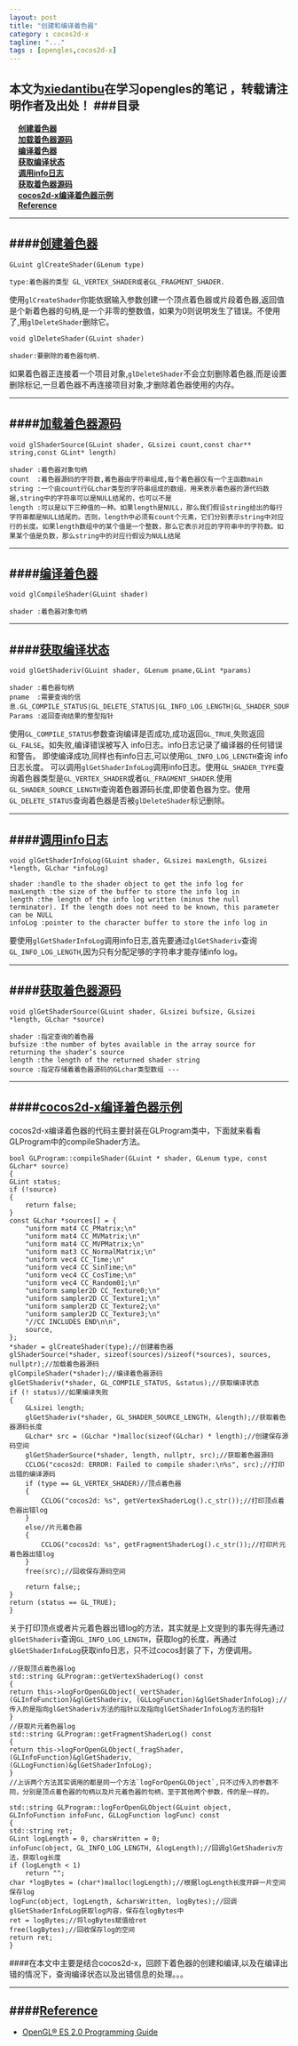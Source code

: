 ```yaml
---
layout: post
title: "创建和编译着色器"
category : cocos2d-x
tagline: "..."
tags : [opengles,cocos2d-x]
---
```

 本文为[xiedantibu](http://blog.xulingmin.com/)在学习opengles的笔记
，转载请注明作者及出处！ 
###目录
 ----
 <a id='top' name='top'></a>
 &nbsp;&nbsp;&nbsp;&nbsp;[**创建着色器**](#create)    
 &nbsp;&nbsp;&nbsp;&nbsp;[**加载着色器源码**](#loadsource)  
 &nbsp;&nbsp;&nbsp;&nbsp;[**编译着色器**](#CompileShader)   
 &nbsp;&nbsp;&nbsp;&nbsp;[**获取编译状态**](#COMPILESTATUS)   
 &nbsp;&nbsp;&nbsp;&nbsp;[**调用info日志**](#info)   
 &nbsp;&nbsp;&nbsp;&nbsp;[**获取着色器源码**](#getsource)   
 &nbsp;&nbsp;&nbsp;&nbsp;[**cocos2d-x编译着色器示例**](#cocobuildshader)   
 &nbsp;&nbsp;&nbsp;&nbsp;[**Reference**](#Reference) 
 
 --- 
<a id='create' name='create'> </a>
####[创建着色器](#top)
---
`GLuint glCreateShader(GLenum type)`  

	type:着色器的类型 GL_VERTEX_SHADER或者GL_FRAGMENT_SHADER.

使用`glCreateShader`你能依据输入参数创建一个顶点着色器或片段着色器,返回值是个新着色器的句柄,是一个非零的整数值，如果为0则说明发生了错误。不使用了,用`glDeleteShader`删除它。

`void glDeleteShader(GLuint shader)`

	shader:要删除的着色器句柄.

如果着色器正连接着一个项目对象,`glDeleteShader`不会立刻删除着色器,而是设置删除标记,一旦着色器不再连接项目对象,才删除着色器使用的内存。

 --- 
<a id='loadsource' name='loadsource'> </a>
####[加载着色器源码](#top)
---

`void glShaderSource(GLuint shader, GLsizei count,const char** string,const GLint* length)`

	shader :着色器对象句柄
	count  :着色器源码的字符数,着色器由字符串组成,每个着色器仅有一个主函数main
	string :一个由count行GLchar类型的字符串组成的数组，用来表示着色器的源代码数据,string中的字符串可以是NULL结尾的，也可以不是
	length :可以是以下三种值的一种。如果length是NULL，那么我们假设string给出的每行字符串都是NULL结尾的。否则，length中必须有count个元素，它们分别表示string中对应行的长度。如果length数组中的某个值是一个整数，那么它表示对应的字符串中的字符数。如果某个值是负数，那么string中的对应行假设为NULL结尾

 --- 
<a id='CompileShader' name='CompileShader'> </a>
####[编译着色器](#top)
---

`void glCompileShader(GLuint shader)`

	shader :着色器对象句柄

 --- 
<a id='COMPILESTATUS' name='COMPILESTATUS'> </a>
####[获取编译状态](#top)
---

`void glGetShaderiv(GLuint shader, GLenum pname,GLint *params)`

	shader :着色器句柄
	pname  :需要查询的信息.GL_COMPILE_STATUS|GL_DELETE_STATUS|GL_INFO_LOG_LENGTH|GL_SHADER_SOURCE_LENGTH|GL_SHADER_TYPE
	Params :返回查询结果的整型指针

使用`GL_COMPILE_STATUS`参数查询编译是否成功,成功返回`GL_TRUE`,失败返回`GL_FALSE`。如失败,编译错误被写入 info日志。info日志记录了编译器的任何错误和警告。 即使编译成功,同样也有info日志,可以使用`GL_INFO_LOG_LENGTH`查询 info日志长度。 可以调用`glGetShaderInfoLog`调用info日志。使用`GL_SHADER_TYPE`查询着色器类型是`GL_VERTEX_SHADER`或者`GL_FRAGMENT_SHADER`.使用`GL_SHADER_SOURCE_LENGTH`查询着色器源码长度,即使着色器为空。使用`GL_DELETE_STATUS`查询着色器是否被`glDeleteShader`标记删除。

 --- 
<a id='info' name='info'> </a>
####[调用info日志](#top)
---

`void glGetShaderInfoLog(GLuint shader, GLsizei maxLength, GLsizei *length, GLchar *infoLog)`

	shader :handle to the shader object to get the info log for
	maxLength :the size of the buffer to store the info log in
	length :the length of the info log written (minus the null terminator). If the length does not need to be known, this parameter can be NULL
	infoLog :pointer to the character buffer to store the info log in

要使用`glGetShaderInfoLog`调用info日志,首先要通过`glGetShaderiv`查询`GL_INFO_LOG_LENGTH`,因为只有分配足够的字符串才能存储info log。

 --- 
<a id='getsource' name='getsource'> </a>
####[获取着色器源码](#top)
---
`void glGetShaderSource(GLuint shader, GLsizei bufsize, GLsizei *length, GLchar *source)`

	shader :指定查询的着色器
	bufsize :the number of bytes available in the array source for returning the shader’s source
    length :the length of the returned shader string
    source :指定存储着着色器源码的GLchar类型数组 --- 
---
<a id='cocobuildshader' name='cocobuildshader'> </a>
####[cocos2d-x编译着色器示例](#top)
---
cocos2d-x编译着色器的代码主要封装在GLProgram类中，下面就来看看GLProgram中的compileShader方法。

	bool GLProgram::compileShader(GLuint * shader, GLenum type, const GLchar* source)
	{
    GLint status;
    if (!source)
    {
        return false;
    }
    const GLchar *sources[] = {
        "uniform mat4 CC_PMatrix;\n"
        "uniform mat4 CC_MVMatrix;\n"
        "uniform mat4 CC_MVPMatrix;\n"
        "uniform mat3 CC_NormalMatrix;\n"
        "uniform vec4 CC_Time;\n"
        "uniform vec4 CC_SinTime;\n"
        "uniform vec4 CC_CosTime;\n"
        "uniform vec4 CC_Random01;\n"
        "uniform sampler2D CC_Texture0;\n"
        "uniform sampler2D CC_Texture1;\n"
        "uniform sampler2D CC_Texture2;\n"
        "uniform sampler2D CC_Texture3;\n"
        "//CC INCLUDES END\n\n",
        source,
    };
    *shader = glCreateShader(type);//创建着色器
    glShaderSource(*shader, sizeof(sources)/sizeof(*sources), sources, nullptr);//加载着色器源码
    glCompileShader(*shader);//编译着色器源码
    glGetShaderiv(*shader, GL_COMPILE_STATUS, &status);//获取编译状态
    if (! status)//如果编译失败
    {
        GLsizei length;
        glGetShaderiv(*shader, GL_SHADER_SOURCE_LENGTH, &length);//获取着色器源码长度
        GLchar* src = (GLchar *)malloc(sizeof(GLchar) * length);//创建保存源码空间
        glGetShaderSource(*shader, length, nullptr, src);//获取着色器源码
        CCLOG("cocos2d: ERROR: Failed to compile shader:\n%s", src);//打印出错的编译源码    
        if (type == GL_VERTEX_SHADER)//顶点着色器
        {
            CCLOG("cocos2d: %s", getVertexShaderLog().c_str());//打印顶点着色器出错log
        }
        else//片元着色器
        {
            CCLOG("cocos2d: %s", getFragmentShaderLog().c_str());//打印片元着色器出错log
        }
        free(src);//回收保存源码空间

        return false;;
    }
    return (status == GL_TRUE);
	}
关于打印顶点或者片元着色器出错log的方法，其实就是上文提到的事先得先通过`glGetShaderiv`查询`GL_INFO_LOG_LENGTH`，获取log的长度，再通过`glGetShaderInfoLog`获取info日志，只不过cocos封装了下，方便调用。
	
	//获取顶点着色器log
	std::string GLProgram::getVertexShaderLog() const
	{
    return this->logForOpenGLObject(_vertShader, (GLInfoFunction)&glGetShaderiv, (GLLogFunction)&glGetShaderInfoLog);//传入的是指向glGetShaderiv方法的指针以及指向glGetShaderInfoLog方法的指针
	}
	//获取片元着色器log
	std::string GLProgram::getFragmentShaderLog() const
	{
    return this->logForOpenGLObject(_fragShader, (GLInfoFunction)&glGetShaderiv, 	(GLLogFunction)&glGetShaderInfoLog);
	}
	//上诉两个方法其实调用的都是同一个方法`logForOpenGLObject`,只不过传入的参数不同，分别是顶点着色器的句柄以及片元着色器的句柄，至于其他两个参数，传的是一样的。
	
	std::string GLProgram::logForOpenGLObject(GLuint object, GLInfoFunction infoFunc, GLLogFunction logFunc) const
	{
    std::string ret;
    GLint logLength = 0, charsWritten = 0;
    infoFunc(object, GL_INFO_LOG_LENGTH, &logLength);//回调glGetShaderiv方法，获取log长度
    if (logLength < 1)
        return "";
    char *logBytes = (char*)malloc(logLength);//根据logLength长度开辟一片空间保存log
    logFunc(object, logLength, &charsWritten, logBytes);//回调glGetShaderInfoLog获取log内容，保存在logBytes中
    ret = logBytes;//将logBytes赋值给ret
    free(logBytes);//回收保存log的空间
    return ret;
	}

####在本文中主要是结合cocos2d-x，回顾下着色器的创建和编译,以及在编译出错的情况下，查询编译状态以及出错信息的处理。。。

---
<a id='Reference' name='Reference'> </a>
####[Reference](#top)
---

* [OpenGL® ES 2.0 Programming Guide](http://www.opengles-book.com/es2/index.html)